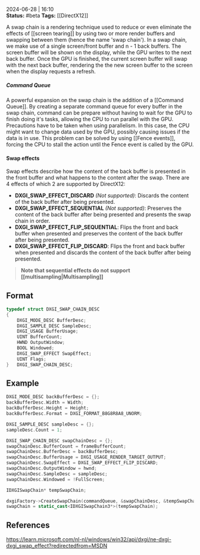 2024-06-28 | 16:10  
**Status:** #beta 
**Tags:** [[DirectX12]]
 
A swap chain is a rendering technique used to reduce or even eliminate the effects of [[screen tearing]] by using two or more render buffers and swapping between them (hence the name 'swap chain'). In a swap chain, we make use of a single screen/front buffer and n - 1 back buffers. The screen buffer will be shown on the display, while the GPU writes to the next back buffer. Once the GPU is finished, the current screen buffer will swap with the next back buffer, rendering the the new screen buffer to the screen when the display requests a refresh.  

##### Command Queue
A powerful expansion on the swap chain is the addition of a [[Command Queue]]. By creating a separate command queue for every buffer in the swap chain, command can be prepare without having to wait for the GPU to finish doing it's tasks, allowing the CPU to run parallel with the GPU. Precautions have to be taken when using parallelism. In this case, the CPU might want to change data used by the GPU, possibly causing issues if the data is in use. This problem can be solved by using [[Fence events]], forcing the CPU to stall the action until the Fence event is called by the GPU.  

#### Swap effects
Swap effects describe how the content of the back buffer is presented in the front buffer and what happens to the content after the swap. There are 4 effects of which 2 are supported by DirectX12:
- **DXGI_SWAP_EFFECT_DISCARD** *(Not supported)*: Discards the content of the back buffer after being presented.
- **DXGI_SWAP_EFFECT_SEQUENTIAL** *(Not supported)*: Preserves the content of the back buffer after being presented and presents the swap chain in order.
- **DXGI_SWAP_EFFECT_FLIP_SEQUENTIAL**: Flips the front and back buffer when presented and preserves the content of the back buffer after being presented.
- **DXGI_SWAP_EFFECT_FLIP_DISCARD**: Flips the front and back buffer when presented and discards the content of the back buffer after being presented.

> **Note that sequential effects do not support [[multisampling|Multisampling]]** 


## Format
 
```cpp
typedef struct DXGI_SWAP_CHAIN_DESC
{
	DXGI_MODE_DESC BufferDesc;
	DXGI_SAMPLE_DESC SampleDesc;
	DXGI_USAGE BufferUsage;
	UINT BufferCount;
	HWND OutputWindow;
	BOOL Windowed;
	DXGI_SWAP_EFFECT SwapEffect;
	UINT Flags;
} 	DXGI_SWAP_CHAIN_DESC;
```


## Example

```cpp
DXGI_MODE_DESC backBufferDesc = {};
backBufferDesc.Width = Width; 
backBufferDesc.Height = Height;
backBufferDesc.Format = DXGI_FORMAT_B8G8R8A8_UNORM; 

DXGI_SAMPLE_DESC sampleDesc = {};
sampleDesc.Count = 1; 

DXGI_SWAP_CHAIN_DESC swapChainDesc = {};
swapChainDesc.BufferCount = frameBufferCount; 
swapChainDesc.BufferDesc = backBufferDesc; 
swapChainDesc.BufferUsage = DXGI_USAGE_RENDER_TARGET_OUTPUT; 
swapChainDesc.SwapEffect = DXGI_SWAP_EFFECT_FLIP_DISCARD; 
swapChainDesc.OutputWindow = hwnd; 
swapChainDesc.SampleDesc = sampleDesc; 
swapChainDesc.Windowed = !FullScreen; 

IDXGISwapChain* tempSwapChain;

dxgiFactory->CreateSwapChain(commandQueue, &swapChainDesc, &tempSwapChain);
swapChain = static_cast<IDXGISwapChain3*>(tempSwapChain);
```

## References

https://learn.microsoft.com/nl-nl/windows/win32/api/dxgi/ne-dxgi-dxgi_swap_effect?redirectedfrom=MSDN